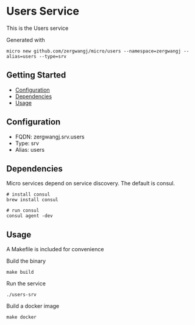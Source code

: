 # Users Service

This is the Users service

Generated with

```
micro new github.com/zergwangj/micro/users --namespace=zergwangj --alias=users --type=srv
```

## Getting Started

- [Configuration](#configuration)
- [Dependencies](#dependencies)
- [Usage](#usage)

## Configuration

- FQDN: zergwangj.srv.users
- Type: srv
- Alias: users

## Dependencies

Micro services depend on service discovery. The default is consul.

```
# install consul
brew install consul

# run consul
consul agent -dev
```

## Usage

A Makefile is included for convenience

Build the binary

```
make build
```

Run the service
```
./users-srv
```

Build a docker image
```
make docker
```